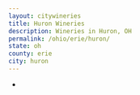 ```yaml
---
layout: citywineries
title: Huron Wineries
description: Wineries in Huron, OH
permalink: /ohio/erie/huron/
state: oh
county: erie
city: huron
---
```

-
